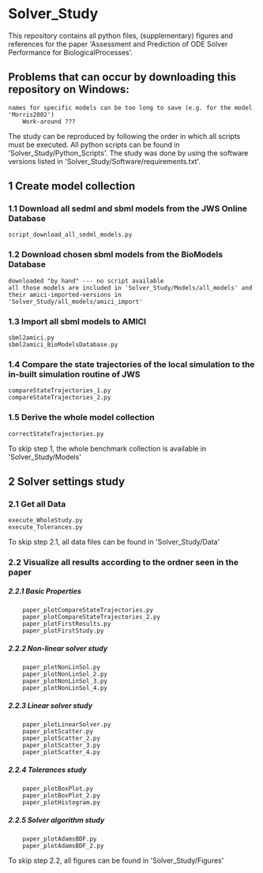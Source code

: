 # Solver_Study

This repository contains all python files, (supplementary) figures and references for the paper 'Assessment and Prediction of ODE Solver Performance for BiologicalProcesses'.

## Problems that can occur by downloading this repository on Windows:
	names for specific models can be too long to save (e.g. for the model 'Morris2002')
        Work-around ???

The study can be reproduced by following the order in which all scripts must be executed.
All python scripts can be found in 'Solver_Study/Python_Scripts'.
The study was done by using the software versions listed in 'Solver_Study/Software/requirements.txt'.

## 1 Create model collection 
### 1.1 Download all sedml and sbml models from the JWS Online Database
	script_download_all_sedml_models.py

### 1.2 Download chosen sbml models from the BioModels Database
	downloaded "by hand" --- no script available
	all those models are included in 'Solver_Study/Models/all_models' and their amici-imported-versions in 'Solver_Study/all_models/amici_import'

### 1.3 Import all sbml models to AMICI
	sbml2amici.py
	sbml2amici_BioModelsDatabase.py

### 1.4 Compare the state trajectories of the local simulation to the in-built simulation routine of JWS
	compareStateTrajectories_1.py
	compareStateTrajectories_2.py

### 1.5 Derive the whole model collection
	correctStateTrajectories.py

To skip step 1, the whole benchmark collection is available in 'Solver_Study/Models'

## 2 Solver settings study
### 2.1 Get all Data
	execute_WholeStudy.py
	execute_Tolerances.py

To skip step 2.1, all data files can be found in 'Solver_Study/Data'

### 2.2 Visualize all results according to the ordner seen in the paper
##### 2.2.1 Basic Properties
	    paper_plotCompareStateTrajectories.py
 	    paper_plotCompareStateTrajectories_2.py
	    paper_plotFirstResults.py
	    paper_plotFirstStudy.py

##### 2.2.2 Non-linear solver study
	    paper_plotNonLinSol.py
	    paper_plotNonLinSol_2.py
	    paper_plotNonLinSol_3.py
	    paper_plotNonLinSol_4.py

##### 2.2.3 Linear solver study
	    paper_plotLinearSolver.py
	    paper_plotScatter.py
	    paper_plotScatter_2.py
	    paper_plotScatter_3.py
	    paper_plotScatter_4.py	

##### 2.2.4 Tolerances study
	    paper_plotBoxPlot.py
	    paper_plotBoxPlot_2.py
	    paper_plotHistogram.py

##### 2.2.5 Solver algorithm study
	    paper_plotAdamsBDF.py
	    paper_plotAdamsBDF_2.py	

To skip step 2.2, all figures can be found in 'Solver_Study/Figures'


